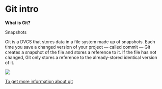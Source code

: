 # Git intro

**What is Git?**

Snapshots

Git is a DVCS that stores data in a file system made up of snapshots. Each time you save a changed version of your project — called commit — Git creates a snapshot of the file and stores a reference to it. If the file has not changed, Git only stores a reference to the already-stored identical version of it. 


![](https://blog.udemy.com/wp-content/uploads/2015/08/image066.png)

[To get more information about git](https://blog.udemy.com/git-tutorial-a-comprehensive-guide/)